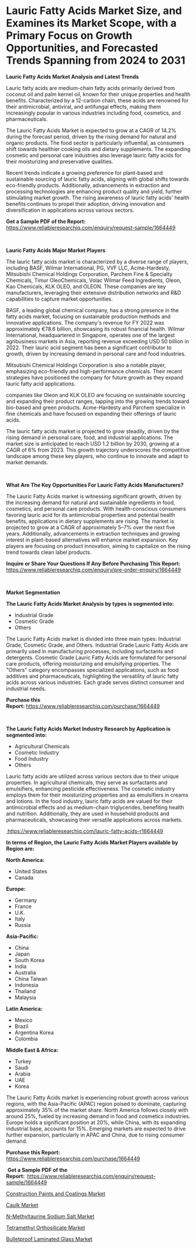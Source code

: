 <p><h1>Lauric Fatty Acids Market Size, and Examines its Market Scope, with a Primary Focus on Growth Opportunities, and Forecasted Trends Spanning from 2024 to 2031</h1></p><p><strong>Lauric Fatty Acids Market Analysis and Latest Trends</strong></p>
<p><p>Lauric fatty acids are medium-chain fatty acids primarily derived from coconut oil and palm kernel oil, known for their unique properties and health benefits. Characterized by a 12-carbon chain, these acids are renowned for their antimicrobial, antiviral, and antifungal effects, making them increasingly popular in various industries including food, cosmetics, and pharmaceuticals.</p><p>The Lauric Fatty Acids Market is expected to grow at a CAGR of 14.2% during the forecast period, driven by the rising demand for natural and organic products. The food sector is particularly influential, as consumers shift towards healthier cooking oils and dietary supplements. The expanding cosmetic and personal care industries also leverage lauric fatty acids for their moisturizing and preservative qualities.</p><p>Recent trends indicate a growing preference for plant-based and sustainable sourcing of lauric fatty acids, aligning with global shifts towards eco-friendly products. Additionally, advancements in extraction and processing technologies are enhancing product quality and yield, further stimulating market growth. The rising awareness of lauric fatty acids' health benefits continues to propel their adoption, driving innovation and diversification in applications across various sectors.</p></p>
<p><strong>Get a Sample PDF of the Report:&nbsp;</strong> <a href="https://www.reliableresearchiq.com/enquiry/request-sample/1664449?utm_campaign=1837&utm_medium=2&utm_source=Github&utm_content=ia&utm_term=09122024&utm_id=lauric-fatty-acids">https://www.reliableresearchiq.com/enquiry/request-sample/1664449</a></p>
<p>&nbsp;</p>
<p><strong>Lauric Fatty Acids Major Market Players</strong></p>
<p><p>The lauric fatty acids market is characterized by a diverse range of players, including BASF, Wilmar International, PG, VVF LLC, Acme-Hardesty, Mitsubishi Chemical Holdings Corporation, Parchem Fine & Specialty Chemicals, Timur OleoChemicals, Volac Wilmar Feed Ingredients, Oleon, Kao Chemicals, KLK OLEO, and OLEON. These companies are key manufacturers, leveraging their extensive distribution networks and R&D capabilities to capture market opportunities.</p><p>BASF, a leading global chemical company, has a strong presence in the fatty acids market, focusing on sustainable production methods and innovative applications. The company's revenue for FY 2022 was approximately €78.6 billion, showcasing its robust financial health. Wilmar International, headquartered in Singapore, operates one of the largest agribusiness markets in Asia, reporting revenue exceeding USD 50 billion in 2022. Their lauric acid segment has been a significant contributor to growth, driven by increasing demand in personal care and food industries.</p><p>Mitsubishi Chemical Holdings Corporation is also a notable player, emphasizing eco-friendly and high-performance chemicals. Their recent strategies have positioned the company for future growth as they expand lauric fatty acid applications.</p><p>companies like Oleon and KLK OLEO are focusing on sustainable sourcing and expanding their product ranges, tapping into the growing trends toward bio-based and green products. Acme-Hardesty and Parchem specialize in fine chemicals and have focused on expanding their offerings of lauric acids.</p><p>The lauric fatty acids market is projected to grow steadily, driven by the rising demand in personal care, food, and industrial applications. The market size is anticipated to reach USD 1.2 billion by 2030, growing at a CAGR of 6% from 2023. This growth trajectory underscores the competitive landscape among these key players, who continue to innovate and adapt to market demands.</p></p>
<p>&nbsp;</p>
<p><strong>What Are The Key Opportunities For Lauric Fatty Acids Manufacturers?</strong></p>
<p><p>The Lauric Fatty Acids market is witnessing significant growth, driven by the increasing demand for natural and sustainable ingredients in food, cosmetics, and personal care products. With health-conscious consumers favoring lauric acid for its antimicrobial properties and potential health benefits, applications in dietary supplements are rising. The market is projected to grow at a CAGR of approximately 5–7% over the next five years. Additionally, advancements in extraction techniques and growing interest in plant-based alternatives will enhance market expansion. Key players are focusing on product innovation, aiming to capitalize on the rising trend towards clean label products.</p></p>
<p><strong>Inquire or Share Your Questions If Any Before Purchasing This Report:</strong> <a href="https://www.reliableresearchiq.com/enquiry/pre-order-enquiry/1664449?utm_campaign=1837&utm_medium=2&utm_source=Github&utm_content=ia&utm_term=09122024&utm_id=lauric-fatty-acids">https://www.reliableresearchiq.com/enquiry/pre-order-enquiry/1664449</a></p>
<p>&nbsp;</p>
<p><strong>Market Segmentation</strong></p>
<p><strong>The Lauric Fatty Acids Market Analysis by types is segmented into:</strong></p>
<p><ul><li>Industrial Grade</li><li>Cosmetic Grade</li><li>Others</li></ul></p>
<p><p>The Lauric Fatty Acids market is divided into three main types: Industrial Grade, Cosmetic Grade, and Others. Industrial Grade Lauric Fatty Acids are primarily used in manufacturing processes, including surfactants and detergents. Cosmetic Grade Lauric Fatty Acids are formulated for personal care products, offering moisturizing and emulsifying properties. The "Others" category encompasses specialized applications, such as food additives and pharmaceuticals, highlighting the versatility of lauric fatty acids across various industries. Each grade serves distinct consumer and industrial needs.</p></p>
<p><strong>Purchase this Report:&nbsp;</strong><a href="https://www.reliableresearchiq.com/purchase/1664449?utm_campaign=1837&utm_medium=2&utm_source=Github&utm_content=ia&utm_term=09122024&utm_id=lauric-fatty-acids">https://www.reliableresearchiq.com/purchase/1664449</a></p>
<p>&nbsp;</p>
<p><strong>The Lauric Fatty Acids Market Industry Research by Application is segmented into:</strong></p>
<p><ul><li>Agricultural Chemicals</li><li>Cosmetic Industry</li><li>Food Industry</li><li>Others</li></ul></p>
<p><p>Lauric fatty acids are utilized across various sectors due to their unique properties. In agricultural chemicals, they serve as surfactants and emulsifiers, enhancing pesticide effectiveness. The cosmetic industry employs them for their moisturizing properties and as emulsifiers in creams and lotions. In the food industry, lauric fatty acids are valued for their antimicrobial effects and as medium-chain triglycerides, benefiting health and nutrition. Additionally, they are used in household products and pharmaceuticals, showcasing their versatile applications across markets.</p></p>
<p><a href="https://www.reliableresearchiq.com/lauric-fatty-acids-r1664449?utm_campaign=1837&utm_medium=2&utm_source=Github&utm_content=ia&utm_term=09122024&utm_id=lauric-fatty-acids">&nbsp;https://www.reliableresearchiq.com/lauric-fatty-acids-r1664449</a></p>
<p><strong>In terms of Region, the Lauric Fatty Acids Market Players available by Region are:</strong></p>
<p>
    <p> <strong> North America: </strong>
        <ul>
            <li>United States</li>
            <li>Canada</li>
        </ul>
        </p> 
    <p> <strong> Europe: </strong>
        <ul>
            <li>Germany</li>
            <li>France</li>
            <li>U.K.</li>
            <li>Italy</li>
            <li>Russia</li>
        </ul>
        </p> 
    <p> <strong> Asia-Pacific: </strong>
        <ul>
            <li>China</li>
            <li>Japan</li>
            <li>South Korea</li>
            <li>India</li>
            <li>Australia</li>
            <li>China Taiwan</li>
            <li>Indonesia</li>
            <li>Thailand</li>
            <li>Malaysia</li>
        </ul>
        </p> 
    <p> <strong> Latin America: </strong>
        <ul>
            <li>Mexico</li>
            <li>Brazil</li>
            <li>Argentina Korea</li>
            <li>Colombia</li>
        </ul>
        </p> 
    <p> <strong> Middle East & Africa: </strong>
        <ul>
            <li>Turkey</li>
            <li>Saudi</li>
            <li>Arabia</li>
            <li>UAE</li>
            <li>Korea</li>
        </ul>
    </p>
    </p>
<p><p>The Lauric Fatty Acids market is experiencing robust growth across various regions, with the Asia-Pacific (APAC) region poised to dominate, capturing approximately 35% of the market share. North America follows closely with around 25%, fueled by increasing demand in food and cosmetics industries. Europe holds a significant position at 20%, while China, with its expanding industrial base, accounts for 15%. Emerging markets are expected to drive further expansion, particularly in APAC and China, due to rising consumer demand.</p></p>
<p><strong>Purchase this Report: </strong><a href="https://www.reliableresearchiq.com/purchase/1664449?utm_campaign=1837&utm_medium=2&utm_source=Github&utm_content=ia&utm_term=09122024&utm_id=lauric-fatty-acids">https://www.reliableresearchiq.com/purchase/1664449</a></p>
<p>&nbsp;<strong>Get a Sample PDF of the Report:&nbsp;&nbsp;</strong><a href="https://www.reliableresearchiq.com/enquiry/request-sample/1664449?utm_campaign=1837&utm_medium=2&utm_source=Github&utm_content=ia&utm_term=09122024&utm_id=lauric-fatty-acids">https://www.reliableresearchiq.com/enquiry/request-sample/1664449</a></p>
<p><strong></strong></p>
<p><p><a href="https://www.linkedin.com/pulse/analyzing-construction-paints-coatings-market-trends-size-share-kum5c?utm_campaign=1837&utm_medium=2&utm_source=Github&utm_content=ia&utm_term=09122024&utm_id=lauric-fatty-acids">Construction Paints and Coatings Market</a></p><p><a href="https://www.linkedin.com/pulse/future-trends-caulk-market-2024-2031-size-projected-cagr-137-across-hdnhc?utm_campaign=1837&utm_medium=2&utm_source=Github&utm_content=ia&utm_term=09122024&utm_id=lauric-fatty-acids">Caulk Market</a></p><p><a href="https://github.com/aikinzul446/Market-Research-Report-List-1/blob/main/n-methyltaurine-sodium-salt-market.md?utm_campaign=1837&utm_medium=2&utm_source=Github&utm_content=ia&utm_term=09122024&utm_id=lauric-fatty-acids">N-Methyltaurine Sodium Salt Market</a></p><p><a href="https://www.linkedin.com/pulse/research-examination-onthe-tetramethyl-orthosilicate-marketsize-ujgtf?utm_campaign=1837&utm_medium=2&utm_source=Github&utm_content=ia&utm_term=09122024&utm_id=lauric-fatty-acids">Tetramethyl Orthosilicate Market</a></p><p><a href="https://www.linkedin.com/pulse/bulletproof-laminated-glass-industry-research-covering-multiple-bztfc?utm_campaign=1837&utm_medium=2&utm_source=Github&utm_content=ia&utm_term=09122024&utm_id=lauric-fatty-acids">Bulletproof Laminated Glass Market</a></p></p>